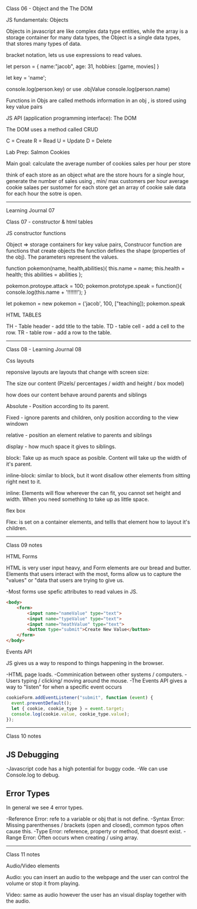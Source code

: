 Class 06 - Object and the The DOM

JS fundamentals: Objects

Objects in javascript are like complex data type entities, while the array is a storage container for many data types, the Object is a single data types, that stores many types of data.

bracket notation, lets us use expressions to read values.

let person = {
name:"jacob",
age: 31,
hobbies: [game, movies]
}

let key = 'name';

console.log(person.key)
or use .objValue
console.log(person.name)

Functions in Objs are called methods
information in an obj , is stored using key value pairs

JS API (application programming interface): The DOM

The DOM uses a method called CRUD

C = Create
R = Read
U = Update
D = Delete

Lab Prep: Salmon Cookies

Main goal: calculate the average number of cookies sales per hour per store

think of each store as an object
what are the store hours
for a single hour, generate the number of sales using , min/ max customers per hour average cookie salaes per sustomer
for each store get an array of cookie sale data for each hour the sotre is open.

-----------------------------------------------------

Learning Journal 07

Class 07 - constructor & html tables

JS constructor functions

Object  => storage containers for key value pairs, 
Construcor function are functions that create objects the function defines the shape (properties of the obj).
The parameters represent the values.

function pokemon(name, health,abilities){
    this.name = name;
    this.health = health;
    this abilities = abilities
};

pokemon.protoype.attack = 100;
pokemon.prototype.speak = function(){
    console.log(this.name + '!!!!!!!');
}

let pokemon = new pokemon = ('jacob', 100, ["teaching]);
pokemon.speak


HTML TABLES

TH - Table header -  add title to the table.
TD - table cell - add a cell to the row.
TR - table row - add a row to the table.



----------------------------------------------------

Class 08 - Learning Journal 08

Css layouts

reponsive layouts are layouts that change with screen size:

The size our content (Pizels/ percentages / width and height / box model)

how does our content behave around parents and siblings

Absolute - Position according to its parent.

Fixed - ignore parents and children, only position according to the view windown

relative - position an element relative to parents and siblings

display - how much space it gives to siblings. 

block: Take up as much space as posible. Content will take up the width of it's parent.

inline-block: similar to block, but it wont disallow other elements from sitting right next to it.

inline: Elements will flow  wherever the can fit, you cannot set height and width. When you need something to take up as little space.

flex box

Flex: is set on a container elements, and tellls that element how to layout it's children.



-----------------------------------------------------

Class 09 notes

HTML Forms

HTML is very user input heavy, and Form elements are our bread and butter.
Elements that users interact with the most, forms allow us to capture the "values" or 
"data that users are trying to give us.

  -Most forms use spefic attributes to read values in JS.

```html
<body>
    <form>
        <input name="nameValue" type="text">
        <input name="typeValue" type="text">
        <input name="heathValue" type="text">
        <button type="submit">Create New Value</button> 
    </form>
</body>
```

Events API

JS gives us a way to respond to things happening in the browser.

 -HTML page loads.
 -Comminication between other systems / computers.
 -Users typing / clicking/ moving around the mouse.
 -The Events API gives a way to "listen" for when a specific event occurs

```javascript
cookieForm.addEventListener("submit", function (event) {
  event.preventDefault();
  let { cookie, cookie_type } = event.target;
  console.log(cookie.value, cookie_type.value);
});
```

--------------------------------------------------------------

Class 10 notes

## JS Debugging

  -Javascript code has a high potential for buggy code.
  -We can use Console.log to debug.

## Error Types

In general we see 4 error types.

  -Reference Error: refe to a variable or obj that is not define.
  -Syntax Error: Missing parenthenses / brackets (open and closed),
  common typos often cause this.
  -Type Error: reference, property or method, that doesnt exist.
  -Range Error: Often occurs when creating / using array.



----------------------------------

Class 11 notes

Audio/Video elements

Audio: you can insert an audio to the webpage and the user can control the volume or stop it from playing.

Video: same as audio however the user has an visual display together with the audio.

